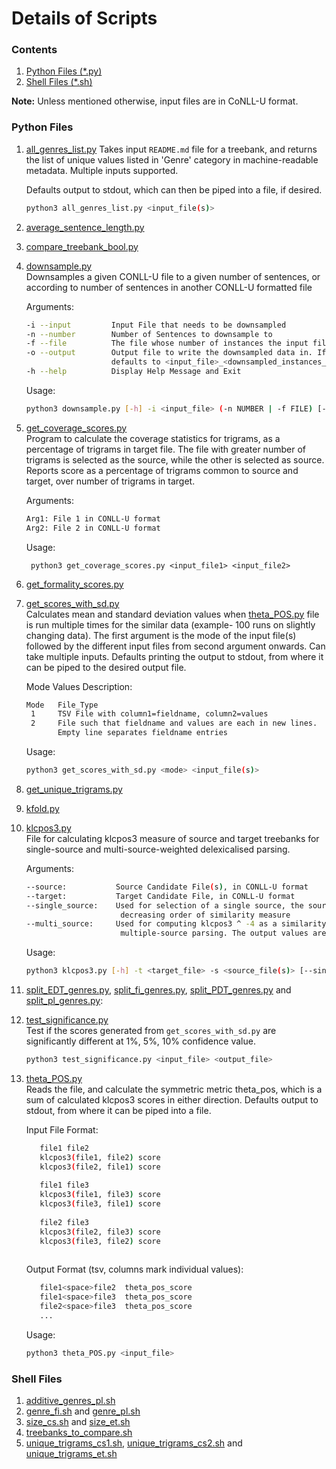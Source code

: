 <h1>Details of Scripts</h1>

<h3>Contents</h3>

1. [Python Files (*.py)](#python-files)
2. [Shell Files (*.sh)](#shell-files)

<b>Note:</b> Unless mentioned otherwise, input files are in CoNLL-U format.

<h3>Python Files</h3>

1. [all_genres_list.py](./all_genres_list.py)
    Takes input `README.md` file for a treebank, and returns the list of unique values listed
    in 'Genre' category in machine-readable metadata. Multiple inputs supported.
    
    Defaults output to stdout, which can then be piped into a file, if desired.
    
    ```bash
   python3 all_genres_list.py <input_file(s)>
    ```

2. [average_sentence_length.py](./average_sentence_length.py)
3. [compare_treebank_bool.py](./compare_treebank_bool.py)
4. [downsample.py](./downsample.py)  
    Downsamples a given CONLL-U file to a given number of sentences, or according to number of sentences in another
     CONLL-U formatted file  
    
    Arguments:
    ```bash
   -i --input         Input File that needs to be downsampled
   -n --number        Number of Sentences to downsample to
   -f --file          The file whose number of instances the input file should be downsampled to
   -o --output        Output file to write the downsampled data in. If the argument is not provided, 
                       defaults to <input_file>_<downsampled_instances_count>.conllu
   -h --help          Display Help Message and Exit
    ```
   Usage:
   ```bash
   python3 downsample.py [-h] -i <input_file> (-n NUMBER | -f FILE) [-o <output_file>]
    ```

5. [get_coverage_scores.py](./get_coverage_scores.py)  
    Program to calculate the coverage statistics for trigrams, as a percentage of trigrams 
    in target file. The file with greater number of trigrams is selected as the source, while
    the other is selected as source. Reports score as a percentage of trigrams common to source
    and target, over number of trigrams in target.
    
    Arguments:
    
    ```bash
   Arg1: File 1 in CONLL-U format
   Arg2: File 2 in CONLL-U format
   ```
   
   Usage:
   
        python3 get_coverage_scores.py <input_file1> <input_file2>

6. [get_formality_scores.py](./get_formality_scores.py)
7. [get_scores_with_sd.py](./get_scores_with_sd.py)  
    Calculates mean and standard deviation values when [theta_POS.py](./theta_POS.py) file is run multiple times
    for the similar data (example- 100 runs on slightly changing data). The first argument is the
    mode of the input file(s) followed by the different input files from second argument onwards.
    Can take multiple inputs. Defaults printing the output to stdout, from where it can be piped
    to the desired output file.
    
    Mode Values Description:
    ```bash
    Mode   File_Type
     1     TSV File with column1=fieldname, column2=values
     2     File such that fieldname and values are each in new lines. 
           Empty line separates fieldname entries
    ```
   
   Usage:
   ```bash
   python3 get_scores_with_sd.py <mode> <input_file(s)>
   ```

8. [get_unique_trigrams.py](./get_unique_trigrams.py)
9. [kfold.py](./kfold.py)

10. [klcpos3.py](./klcpos3.py)  
    File for calculating klcpos3 measure of source and target treebanks for single-source and 
    multi-source-weighted delexicalised parsing.
    
    Arguments:
    ```bash
    --source:           Source Candidate File(s), in CONLL-U format
    --target:           Target Candidate File, in CONLL-U format
    --single_source:    Used for selection of a single source, the sources would be displayed in
                         decreasing order of similarity measure
    --multi_source:     Used for computing klcpos3 ^ -4 as a similarity measure for weighted 
                         multiple-source parsing. The output values are not normalised.
    ```
    Usage:
   
       ```bash
       python3 klcpos3.py [-h] -t <target_file> -s <source_file(s)> [--single_source | --multi_source]
       ```

11. [split_EDT_genres.py](./split_EDT_genres.py), [split_fi_genres.py](./split_fi_genres.py), [split_PDT_genres.py](./split_PDT_genres.py) and [split_pl_genres.py](./split_pl_genres.py):
12. [test_significance.py](./test_significance.py)  
    Test if the scores generated from `get_scores_with_sd.py` are significantly different
    at 1%, 5%, 10% confidence value.
    ```bash
    python3 test_significance.py <input_file> <output_file>
    ```
   
13. [theta_POS.py](./theta_POS.py)  
    Reads the file, and calculate the symmetric metric theta_pos, which is a sum of 
    calculated klcpos3 scores in either direction. Defaults output to stdout, from 
    where it can be piped into a file. 
    
    Input File Format:
    ```bash
       file1 file2
       klcpos3(file1, file2) score
       klcpos3(file2, file1) score
       
       file1 file3
       klcpos3(file1, file3) score
       klcpos3(file3, file1) score
       
       file2 file3
       klcpos3(file2, file3) score
       klcpos3(file3, file2) score
       
    ```
    Output Format (tsv, columns mark individual values):
    ```bash
       file1<space>file2  theta_pos_score
       file1<space>file3  theta_pos_score
       file2<space>file3  theta_pos_score
       ...
    ```
    Usage:
    ```bash
    python3 theta_POS.py <input_file>
    ```
	
<h3>Shell Files</h3>

1. [additive_genres_pl.sh](./additive_genres_pl.sh)
2. [genre_fi.sh](./genre_fi.sh) and [genre_pl.sh](./genre_pl.sh)
3. [size_cs.sh](./size_cs.sh) and [size_et.sh](./size_et.sh)
4. [treebanks_to_compare.sh](./treebanks_to_compare.sh)
5. [unique_trigrams_cs1.sh](./unique_trigrams_cs1.sh), [unique_trigrams_cs2.sh](./unique_trigrams_cs2.sh) and [unique_trigrams_et.sh](./unique_trigrams_et.sh)